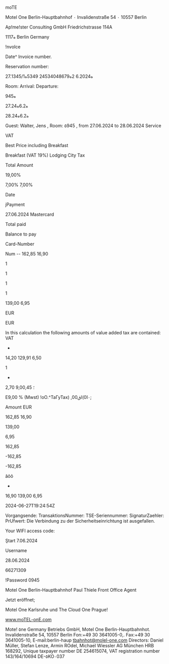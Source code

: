 moTE

Motel One Berlin-Hauptbahnhof ٠ Invalidenstraße 54 ٠ 10557 Berlin

Ap!me!ster Consulting GmbH
Friedrichstrasse 114Α

1ه117 Berlin
Germany

!nvolce

Date^
Invoice number.

Reservation number:

27.ه6.2024
2ه24534048679
5349ه1345/1

Room:
Arrival:
Departure:

ه945

27.ه6.2ه24

28.ه6.2ه24

Guest: Walter, Jens , Room: ٥945 , from 27.06.2024 to 28.06.2024
Service

VAT

Best Price including Breakfast

Breakfast (VAT 19%)
Lodging
City Tax

Total Amount

19,00%

7,00%
7,00%

Date

jPayment

27.06.2024 Mastercard

Total paid

Balance to pay

Card-Number

Num --
162,85
16,90

1

1

1

1

139,00
6,95

EUR

EUR

In this calculation the following amounts of value added tax are contained:
VAT

-
14,20
129,91
6,50

1

-
2,70
9,0؛
0,45

E9,00 % (Mwst)
!оО.^ТаГуТах)
,00٠ا0)اق;

Amount EUR

162,85
16,90

139,00

6,95

162,85

-162,85

-162,85

ãõõ

-
16,90
139,00
6,95

2024-06-27Τ19:24:54Ζ

Vorgangsende:
TransaktionsNummer:
TSE-Seriennummer:
SignaturZaehler:
PrUfwert:
Die Verbindung zu der Sicherheitseinrichtung ist ausgefallen.

Your WIFI access code:

Ştart
7.06.2024

Username

28.06.2024

66271309

!Password
0945

Motel One Berlin-Hauptbahnhof
Paul Thiele
Front Office Agent

Jetzt eröffnet;

Motel One Karlsruhe
und The Cloud One Prague!

www.moTEL-onE.com

Mote! ٥ne Germany Betriebs GmbH, Motel One Berlin-Hauptbahnhot. Invalidenstraße 54, 10557 Berlin
Fon:+49 30 3641005-0,. Fax:+49 30 3641005-10, E-mail:berlin-haup tbahnhot@molel-one.com
Directors: Daniel Müller, Stefan Lenze, Armin ROdel, Michael Wiessler
AG München HRB 168292, Unique taxpayer number DE 254615074, VAT registration number 143/164/10694
DE-٥KO٠037

